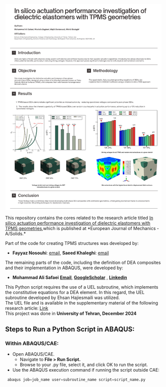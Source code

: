 ![Alt text](img/Intro.png)



<p>This repository contains the cores related to the research article titled <a href="https://doi.org/10.1016/j.euromechsol.2024.105540">In silico actuation performance investigation of dielectric elastomers with TPMS geometries</a>,which is published at *European Journal of Mechanics - A/Solids.* 


Part of the code for creating TPMS structures was developed by:<br/>
- **Fayyaz Nosouhi**: [email](dehnavifn@gmail.com), **Saeed Khaleghi**: [email](saeedkhaleghi123@gmail.com) <br/>

The remaining parts of the code, including the definition of DEA composites and their implementation in ABAQUS, were developed by:
- **Mohammad Ali Safaei** [**Email**](mohammadsf1998@gmail.com), [**GoogleScholar**](https://scholar.google.com/citations?user=jD_-4JcAAAAJ&hl=fa) , [**Linkedin**](https://www.linkedin.com/in/mohsafaei) <br />  

This Python script requires the use of a UEL subroutine, which implements the constitutive equations for a DEA element. In this regard, the UEL subroutine developed by Ehsan Hajiesmaili was utilized.    
The UEL file and is available in the supplementary material of the following research article: [Link](https://pubs.aip.org/aip/jap/article/129/15/151102/1025587/Dielectric-elastomer-actuators)  
This project was done in **University of Tehran, December 2024**



## Steps to Run a Python Script in ABAQUS:

### Within ABAQUS/CAE:

- Open ABAQUS/CAE.
  - Navigate to **File > Run Script.**
  - Browse to your .py file, select it, and click OK to run the script.
- Use the ABAQUS execution command if running the script outside CAE:
```python
 abaqus job=job_name user=subroutine_name script=script_name.py
```

